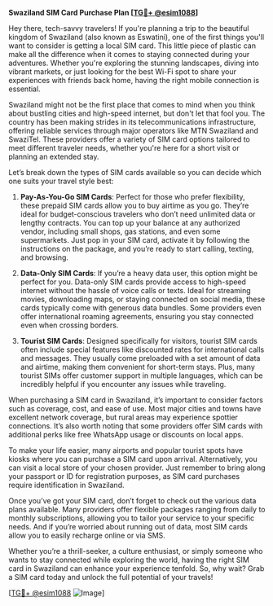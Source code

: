 **Swaziland SIM Card Purchase Plan [[TG💪+ @esim1088](https://t.me/s/esim1088)]**

Hey there, tech-savvy travelers! If you're planning a trip to the beautiful kingdom of Swaziland (also known as Eswatini), one of the first things you'll want to consider is getting a local SIM card. This little piece of plastic can make all the difference when it comes to staying connected during your adventures. Whether you're exploring the stunning landscapes, diving into vibrant markets, or just looking for the best Wi-Fi spot to share your experiences with friends back home, having the right mobile connection is essential.

Swaziland might not be the first place that comes to mind when you think about bustling cities and high-speed internet, but don't let that fool you. The country has been making strides in its telecommunications infrastructure, offering reliable services through major operators like MTN Swaziland and SwaziTel. These providers offer a variety of SIM card options tailored to meet different traveler needs, whether you're here for a short visit or planning an extended stay.

Let’s break down the types of SIM cards available so you can decide which one suits your travel style best:

1. **Pay-As-You-Go SIM Cards**: Perfect for those who prefer flexibility, these prepaid SIM cards allow you to buy airtime as you go. They’re ideal for budget-conscious travelers who don’t need unlimited data or lengthy contracts. You can top up your balance at any authorized vendor, including small shops, gas stations, and even some supermarkets. Just pop in your SIM card, activate it by following the instructions on the package, and you’re ready to start calling, texting, and browsing.

2. **Data-Only SIM Cards**: If you’re a heavy data user, this option might be perfect for you. Data-only SIM cards provide access to high-speed internet without the hassle of voice calls or texts. Ideal for streaming movies, downloading maps, or staying connected on social media, these cards typically come with generous data bundles. Some providers even offer international roaming agreements, ensuring you stay connected even when crossing borders.

3. **Tourist SIM Cards**: Designed specifically for visitors, tourist SIM cards often include special features like discounted rates for international calls and messages. They usually come preloaded with a set amount of data and airtime, making them convenient for short-term stays. Plus, many tourist SIMs offer customer support in multiple languages, which can be incredibly helpful if you encounter any issues while traveling.

When purchasing a SIM card in Swaziland, it’s important to consider factors such as coverage, cost, and ease of use. Most major cities and towns have excellent network coverage, but rural areas may experience spottier connections. It’s also worth noting that some providers offer SIM cards with additional perks like free WhatsApp usage or discounts on local apps.

To make your life easier, many airports and popular tourist spots have kiosks where you can purchase a SIM card upon arrival. Alternatively, you can visit a local store of your chosen provider. Just remember to bring along your passport or ID for registration purposes, as SIM card purchases require identification in Swaziland.

Once you’ve got your SIM card, don’t forget to check out the various data plans available. Many providers offer flexible packages ranging from daily to monthly subscriptions, allowing you to tailor your service to your specific needs. And if you’re worried about running out of data, most SIM cards allow you to easily recharge online or via SMS.

Whether you’re a thrill-seeker, a culture enthusiast, or simply someone who wants to stay connected while exploring the world, having the right SIM card in Swaziland can enhance your experience tenfold. So, why wait? Grab a SIM card today and unlock the full potential of your travels!

[[TG💪+ @esim1088](https://t.me/s/esim1088) ![Image](https://i.postimg.cc/Y0z9fWf4/image.png)]